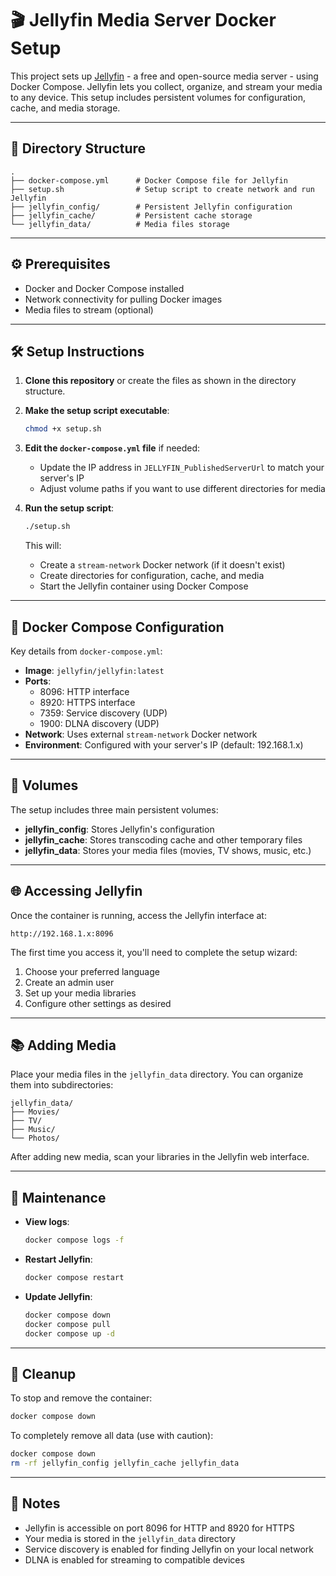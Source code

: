 # 🎬 Jellyfin Media Server Docker Setup

This project sets up [Jellyfin](https://jellyfin.org/) - a free and open-source media server - using Docker Compose. Jellyfin lets you collect, organize, and stream your media to any device. This setup includes persistent volumes for configuration, cache, and media storage.

---

## 📁 Directory Structure

```
.
├── docker-compose.yml      # Docker Compose file for Jellyfin
├── setup.sh                # Setup script to create network and run Jellyfin
├── jellyfin_config/        # Persistent Jellyfin configuration
├── jellyfin_cache/         # Persistent cache storage
└── jellyfin_data/          # Media files storage
```

---

## ⚙️ Prerequisites

* Docker and Docker Compose installed
* Network connectivity for pulling Docker images
* Media files to stream (optional)

---

## 🛠️ Setup Instructions

1. **Clone this repository** or create the files as shown in the directory structure.

2. **Make the setup script executable**:

   ```bash
   chmod +x setup.sh
   ```

3. **Edit the `docker-compose.yml` file** if needed:
   * Update the IP address in `JELLYFIN_PublishedServerUrl` to match your server's IP
   * Adjust volume paths if you want to use different directories for media

4. **Run the setup script**:

   ```bash
   ./setup.sh
   ```

   This will:
   * Create a `stream-network` Docker network (if it doesn't exist)
   * Create directories for configuration, cache, and media
   * Start the Jellyfin container using Docker Compose

---

## 🐳 Docker Compose Configuration

Key details from `docker-compose.yml`:

* **Image**: `jellyfin/jellyfin:latest`
* **Ports**:
  * 8096: HTTP interface
  * 8920: HTTPS interface
  * 7359: Service discovery (UDP)
  * 1900: DLNA discovery (UDP)
* **Network**: Uses external `stream-network` Docker network
* **Environment**: Configured with your server's IP (default: 192.168.1.x)

---

## 📂 Volumes

The setup includes three main persistent volumes:

* **jellyfin_config**: Stores Jellyfin's configuration
* **jellyfin_cache**: Stores transcoding cache and other temporary files
* **jellyfin_data**: Stores your media files (movies, TV shows, music, etc.)

---

## 🌐 Accessing Jellyfin

Once the container is running, access the Jellyfin interface at:

```
http://192.168.1.x:8096
```

The first time you access it, you'll need to complete the setup wizard:

1. Choose your preferred language
2. Create an admin user
3. Set up your media libraries
4. Configure other settings as desired

---

## 📚 Adding Media

Place your media files in the `jellyfin_data` directory. You can organize them into subdirectories:

```
jellyfin_data/
├── Movies/
├── TV/
├── Music/
└── Photos/
```

After adding new media, scan your libraries in the Jellyfin web interface.

---

## 🔄 Maintenance

* **View logs**:

  ```bash
  docker compose logs -f
  ```

* **Restart Jellyfin**:

  ```bash
  docker compose restart
  ```

* **Update Jellyfin**:

  ```bash
  docker compose down
  docker compose pull
  docker compose up -d
  ```

---

## 🧽 Cleanup

To stop and remove the container:

```bash
docker compose down
```

To completely remove all data (use with caution):

```bash
docker compose down
rm -rf jellyfin_config jellyfin_cache jellyfin_data
```

---

## 📝 Notes

* Jellyfin is accessible on port 8096 for HTTP and 8920 for HTTPS
* Your media is stored in the `jellyfin_data` directory
* Service discovery is enabled for finding Jellyfin on your local network
* DLNA is enabled for streaming to compatible devices

